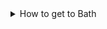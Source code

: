 
<details class="notice--info" >
  <summary>How to get to Bath</summary>
  See <a href="{{site.data.links.travel_advice_url}}">here</a> for instructions how to get to Bath. Please email
  <a href="{{ page.organiser1_url }}">{{ page.organiser1 }}</a> (<font face="Courier"><a
      href="{{ page.organiser1_email }}">{{ page.organiser1_email }}</a></font>), <a
    href="{{ page.organiser2_url }}">{{ page.organiser2 }}</a> (<font face="Courier"><a
      href="{{ page.organiser2_email }}">{{ page.organiser2_email }}</a></font>), and <a
    href="{{ page.organiser3_url }}">{{ page.organiser3 }}</a> (<font face="Courier"><a
      href="{{ page.organiser3_email }}">{{ page.organiser3_email }}</a></font>) if you intend to come by car and require a parking
  permit for Bath University Campus for the day.
</details>

